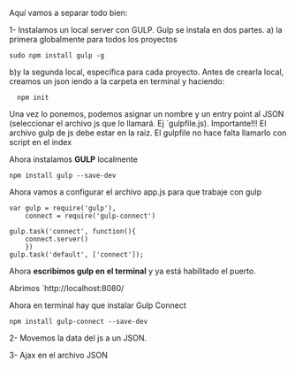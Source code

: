 Aquí vamos a separar todo bien:

1- Instalamos un local server con GULP.
Gulp se instala en dos partes.
a) la primera globalmente para todos los proyectos

```
sudo npm install gulp -g
```


 b)y la segunda local, específica para cada proyecto.
 Antes de crearla local, creamos un json iendo a la carpeta en terminal y haciendo:
```
  npm init
```

Una vez lo ponemos, podemos asignar un nombre y un entry point al JSON (seleccionar el archivo js que lo llamará. Ej `gulpfile.js). 
Importante!!! El archivo gulp de js debe estar en la raiz. El gulpfile no hace falta llamarlo con script en el index 

Ahora instalamos **GULP** localmente

```
npm install gulp --save-dev
```

Ahora vamos a configurar el archivo app.js para que trabaje con gulp

```
var gulp = require('gulp'),
    connect = require('gulp-connect')

gulp.task('connect', function(){
    connect.server()
    })
gulp.task('default', ['connect']);
```

Ahora **escribimos gulp en el terminal** y ya está habilitado el puerto.

Abrimos `http://localhost:8080/

Ahora en terminal hay que instalar Gulp Connect

```
npm install gulp-connect --save-dev
```



2- Movemos la data del js a un JSON.

3- Ajax en el archivo JSON